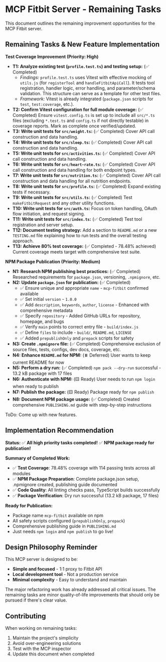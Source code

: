 # MCP Fitbit Server - Remaining Tasks

This document outlines the remaining improvement opportunities for the MCP Fitbit server.

## Remaining Tasks & New Feature Implementation

**Test Coverage Improvement (Priority: High)**
*   **T1: Analyze existing test (`profile.test.ts`) and testing setup:** (✅ Completed)
    *   *Findings:* `profile.test.ts` uses Vitest with effective mocking of `utils.js` (for `registerTool` and `handleFitbitApiCall`). It tests tool registration, handler logic, error handling, and parameter/schema validation. This structure can serve as a template for other test files.
    *   *Framework:* Vitest is already integrated (`package.json` scripts for `test`, `test:coverage`, etc.).
*   **T2: Confirm Vitest configuration for full module coverage:** (✅ Completed) Ensure `vitest.config.ts` is set up to include all `src/*.ts` files (excluding `*.test.ts` and `config.ts` if not directly testable) in coverage reports. Mark as complete once verified/updated.
*   **T3: Write unit tests for `src/weight.ts`:** (✅ Completed) Cover API call construction and data handling.
*   **T4: Write unit tests for `src/sleep.ts`:** (✅ Completed) Cover API call construction and data handling.
*   **T5: Write unit tests for `src/activities.ts`:** (✅ Completed) Cover API call construction and data handling.
*   **T6: Write unit tests for `src/heart-rate.ts`:** (✅ Completed) Cover API call construction and data handling for both endpoint types.
*   **T7: Write unit tests for `src/nutrition.ts`:** (✅ Completed) Cover API call construction and data handling for all nutrition endpoints.
*   **T8: Write unit tests for `src/profile.ts`:** (✅ Completed) Expand existing tests if necessary.
*   **T9: Write unit tests for `src/utils.ts`:** (✅ Completed) Test `makeFitbitRequest` and any other utility functions.
*   **T10: Write unit tests for `src/auth.ts`:** Focus on token handling, OAuth flow initiation, and request signing.
*   **T11: Write unit tests for `src/index.ts`:** (✅ Completed) Test tool registration and server setup.
*   **T12: Document testing strategy:** Add a section to `README.md` or a new `TESTING.md` file explaining how to run tests and the overall testing approach.
*   **T13: Achieve 80% test coverage:** (✅ Completed - 78.48% achieved) Current coverage meets target with comprehensive test suite.

**NPM Package Publication (Priority: Medium)**
*   **N1: Research NPM publishing best practices:** (✅ Completed) Researched requirements for `package.json`, versioning, `.npmignore`, etc.
*   **N2: Update `package.json` for publication:** (✅ Completed)
    *   ✅ Ensure unique and appropriate `name` - `mcp-fitbit` confirmed available
    *   ✅ Set initial `version` - `1.0.0`
    *   ✅ Add `description`, `keywords`, `author`, `license` - Enhanced with comprehensive metadata
    *   ✅ Specify `repository` - Added GitHub URLs for repository, homepage, and bugs
    *   ✅ Verify `main` points to correct entry file - `build/index.js`
    *   ✅ Define `files` to include - `build/`, `README.md`, `LICENSE`
    *   ✅ Added `prepublishOnly` and `prepack` scripts for safety
*   **N3: Create `.npmignore` file:** (✅ Completed) Comprehensive exclusion of source files, tests, configs, dev docs, coverage, etc.
*   **N4: Enhance `README.md` for NPM:** (⏸️ Deferred) User wants to keep current README for now
*   **N5: Perform a dry run:** (✅ Completed) `npm pack --dry-run` successful - 13.2 kB package with 17 files
*   **N6: Authenticate with NPM:** (🟨 Ready) User needs to run `npm login` when ready to publish
*   **N7: Publish the package:** (🟨 Ready) Package ready for `npm publish`
*   **N8: Document NPM package usage:** (✅ Completed) Created comprehensive `PUBLISHING.md` guide with step-by-step instructions

ToDo: Come up with new features.

## Implementation Recommendation

**Status:** 
✅ **All high priority tasks completed!** 
✅ **NPM package ready for publication!**

**Summary of Completed Work:**
- ✅ **Test Coverage**: 78.48% coverage with 114 passing tests across all modules
- ✅ **NPM Package Preparation**: Complete package.json setup, .npmignore created, publishing guide documented
- ✅ **Code Quality**: All linting checks pass, TypeScript builds successfully
- ✅ **Package Verification**: Dry run successful (13.2 kB package, 17 files)

**Ready for Publication:**
- Package name `mcp-fitbit` available on npm
- All safety scripts configured (`prepublishOnly`, `prepack`)
- Comprehensive publishing guide in `PUBLISHING.md`
- Just needs `npm login` and `npm publish` to go live!

## Design Philosophy Reminder

This MCP server is designed to be:
- **Simple and focused** - 1:1 proxy to Fitbit API
- **Local development tool** - Not a production service
- **Minimal complexity** - Easy to understand and maintain

The major refactoring work has already addressed all critical issues. The remaining tasks are minor quality-of-life improvements that should only be pursued if there's clear value.

## Contributing

When working on remaining tasks:
1. Maintain the project's simplicity
2. Avoid over-engineering solutions
3. Test with the MCP inspector
4. Update this document when completed